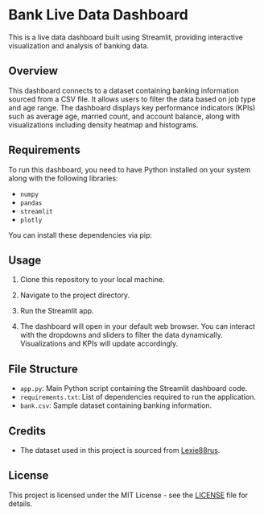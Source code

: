 # Bank Live Data Dashboard

This is a live data dashboard built using Streamlit, providing interactive visualization and analysis of banking data.

## Overview

This dashboard connects to a dataset containing banking information sourced from a CSV file. It allows users to filter the data based on job type and age range. The dashboard displays key performance indicators (KPIs) such as average age, married count, and account balance, along with visualizations including density heatmap and histograms.

## Requirements

To run this dashboard, you need to have Python installed on your system along with the following libraries:

- `numpy`
- `pandas`
- `streamlit`
- `plotly`

You can install these dependencies via pip:


## Usage

1. Clone this repository to your local machine.


2. Navigate to the project directory.


3. Run the Streamlit app.


4. The dashboard will open in your default web browser. You can interact with the dropdowns and sliders to filter the data dynamically. Visualizations and KPIs will update accordingly.

## File Structure

- `app.py`: Main Python script containing the Streamlit dashboard code.
- `requirements.txt`: List of dependencies required to run the application.
- `bank.csv`: Sample dataset containing banking information.

## Credits

- The dataset used in this project is sourced from [Lexie88rus](https://github.com/Lexie88rus/bank-marketing-analysis).

## License

This project is licensed under the MIT License - see the [LICENSE](LICENSE) file for details.
